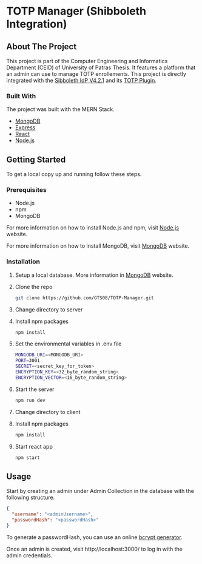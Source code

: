 # TOTP Manager (Shibboleth Integration)

<!-- ABOUT THE PROJECT -->

## About The Project

This project is part of the Computer Engineering and Informatics Department (CEID) of University of Patras Thesis. It features a platform that an admin can use to manage TOTP enrollements. This project is directly integrated with the [Sibboleth IdP V4.2.1](https://shibboleth.atlassian.net/wiki/spaces/IDP4/overview?homepageId=1265631498) and its [TOTP Plugin](https://shibboleth.atlassian.net/wiki/spaces/IDPPLUGINS/pages/1376878877/TOTP).

### Built With

The project was built with the MERN Stack.

- [MongoDB](https://www.mongodb.com)
- [Express](https://expressjs.com)
- [React](https://reactjs.org)
- [Node.js](https://nodejs.org/)

<!-- GETTING STARTED -->

## Getting Started

To get a local copy up and running follow these steps.

### Prerequisites

- Node.js
- npm
- MongoDB

For more information on how to install Node.js and npm, visit [Node.js](https://nodejs.org/) website.

For more information on how to install MongoDB, visit [MongoDB](https://www.mongodb.com) website.

### Installation

1. Setup a local database. More information in [MongoDB](https://www.mongodb.com) website.

2. Clone the repo
   ```sh
   git clone https://github.com/GTS08/TOTP-Manager.git
   ```
3. Change directory to server

4. Install npm packages
   ```sh
   npm install
   ```
5. Set the environmental variables in .env file

   ```sh
   MONGODB_URI=<MONGODB_URI>
   PORT=3001
   SECRET=<secret_key_for_token>
   ENCRYPTION_KEY=<32_byte_random_string>
   ENCRYPTION_VECTOR=<16_byte_random_string>
   ```

6. Start the server

   ```sh
   npm run dev
   ```

7. Change directory to client

8. Install npm packages

   ```sh
   npm install
   ```

9. Start react app
   ```sh
   npm start
   ```

<!-- USAGE EXAMPLES -->

## Usage

Start by creating an admin under Admin Collection in the database with the following structure.

```json
{
  "username": "<adminUsername>",
  "passwordHash": "<passwordHash>"
}
```

To generate a passwordHash, you can use an online [bcrypt generator](https://bcrypt-generator.com/).

Once an admin is created, visit http://localhost:3000/ to log in with the admin credentials.
